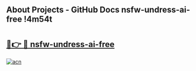 ## About Projects - GitHub Docs nsfw-undress-ai-free !4m54t

# <h2><a href="https://andorid.site?title=nsfw-undress-ai-free&ref=19M">🔗👉 🔴 nsfw-undress-ai-free</a></h2>

[![acn](https://github.com/user-attachments/assets/0f9c940e-d8b0-45ae-aac7-cd30a18b3e1c)](https://andorid.site?title=nsfw-undress-ai-free&ref=19M)
